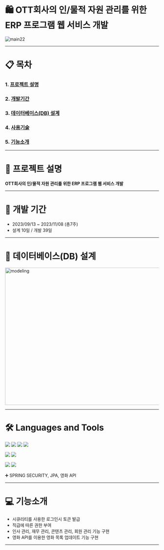 # 🛍️ OTT회사의 인/물적 자원 관리를 위한 ERP 프로그램 웹 서비스 개발

![main22](https://github.com/dhkim310/Final-Project/assets/140153367/dfddd0d3-24e7-405c-b778-4d89d40cda75)
- - - 

# 📋 목차 
### 1. [프로젝트 설명](https://github.com/JiwonBlue/Final-Project#rocket-프로젝트-설명 "프로젝트설명")                  
### 2. [개발기간](https://github.com/JiwonBlue/Final-Project#-개발-기간 "개발기간")         
### 3. [데이터베이스(DB) 설계](https://github.com/JiwonBlue/Final-Project#-데이터베이스db-설계 "db설계")         
### 4. [사용기술](https://github.com/JiwonBlue/Final-Project#%EF%B8%8F-languages-and-tools "사용기술")         
### 5. [기능소개](https://github.com/JiwonBlue/Final-Project#-기능소개 "기능소개")         

- - - 

# :rocket: 프로젝트 설명 

__OTT회사의 인/물적 자원 관리를 위한 ERP 프로그램 웹 서비스 개발__

- - -


# 📆 개발 기간
* 2023/09/13 ~ 2023/11/08 (총7주)
* 설계 10일 / 개발 39일

- - -
# 📝 데이터베이스(DB) 설계
<img src="https://github.com/dhkim310/Final-Project/assets/140153367/9f081351-4bab-4390-bb63-4dd9eb0b72d5" width="800px" height="450px" title="px(픽셀) 크기 설정" alt="modeling"></img>
- - -
# 🛠️ Languages and Tools
<img src="https://img.shields.io/badge/Java-ED8B00?style=for-the-badge&logo=openjdk&logoColor=white"> <img src="https://img.shields.io/badge/Spring-6DB33F?style=for-the-badge&logo=spring&logoColor=white">
<img src="https://img.shields.io/badge/JavaScript-F7DF1E?style=for-the-badge&logo=JavaScript&logoColor=white"> <img src="https://img.shields.io/badge/jQuery-0769AD?style=for-the-badge&logo=jquery&logoColor=white"> 


<img src="https://img.shields.io/badge/react-61DAFB?style=for-the-badge&logo=react&logoColor=black">
<img src="https://img.shields.io/badge/node.js-339933?style=for-the-badge&logo=Node.js&logoColor=white">


<img src="https://img.shields.io/badge/mysql-4479A1?style=for-the-badge&logo=mysql&logoColor=white"> <img src="https://img.shields.io/badge/IntelliJ_IDEA-000000.svg?style=for-the-badge&logo=intellij-idea&logoColor=white">


➕ SPRING SECURITY, JPA, 영화 API


- - -

# 💻 기능소개
* 시큐리티를 사용한 로그인시 토큰 발급
* 직급에 따른 권한 부여
* 인사 관리, 재무 관리, 콘텐츠 관리, 회원 관리 기능 구현
* 영화 API를 이용한 영화 목록 업데이트 기능 구현

- - -

  
